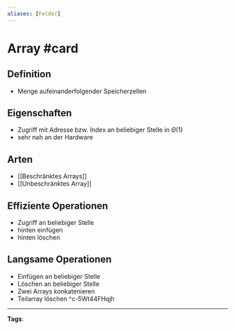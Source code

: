 ```yaml
---
aliases: [Felder]
---
```


# Array #card
## Definition
- Menge aufeinanderfolgender Speicherzellen
## Eigenschaften
- Zugriff mit Adresse bzw. Index an beliebiger Stelle in $\Theta(1)$
- sehr nah an der Hardware
## Arten
- [[Beschränktes Arrays]]
- [[Unbeschränktes Array]]
## Effiziente Operationen
- Zugriff an beliebiger Stelle
- hinten einfügen
- hinten löschen
## Langsame Operationen
- Einfügen an beliebiger Stelle
- Löschen an beliebiger Stelle
- Zwei Arrays konkatenieren
- Teilarray löschen
^c-5Wt44FHqjh
---
**Tags**: 